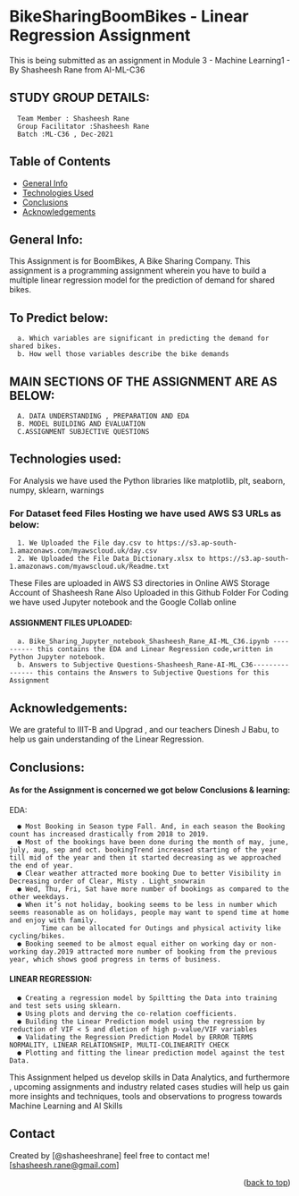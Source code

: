 # BikeSharingBoomBikes - Linear Regression Assignment
This is being submitted as an assignment in Module 3 - Machine Learning1 - By Shasheesh Rane from AI-ML-C36


## STUDY GROUP DETAILS:

      Team Member : Shasheesh Rane
      Group Facilitator :Shasheesh Rane
      Batch :ML-C36 , Dec-2021


## Table of Contents
* [General Info](#general-information)
* [Technologies Used](#technologies-used)
* [Conclusions](#conclusions)
* [Acknowledgements](#acknowledgements)

<!-- ABOUT THE PROJECT -->
## General Info:

This Assignment is for BoomBikes, A Bike Sharing Company. This assignment is a programming assignment wherein you have to build a multiple linear regression model for the prediction of demand for shared bikes.  

## To Predict below:
      a. Which variables are significant in predicting the demand for shared bikes.
      b. How well those variables describe the bike demands


## MAIN SECTIONS OF THE ASSIGNMENT ARE AS BELOW:

      A. DATA UNDERSTANDING , PREPARATION AND EDA
      B. MODEL BUILDING AND EVALUATION
      C.ASSIGNMENT SUBJECTIVE QUESTIONS


## Technologies used:

For Analysis we have used the Python libraries like matplotlib, plt, seaborn, numpy, sklearn, warnings

### For Dataset feed Files Hosting we have used AWS S3 URLs as below:
      1. We Uploaded the File day.csv to https://s3.ap-south-1.amazonaws.com/myawscloud.uk/day.csv
      2. We Uploaded the File Data_Dictionary.xlsx to https://s3.ap-south-1.amazonaws.com/myawscloud.uk/Readme.txt

These Files are uploaded in AWS S3 directories in Online AWS Storage Account of Shasheesh Rane
Also Uploaded in this Github Folder
For Coding we have used Jupyter notebook and the Google Collab online

#### ASSIGNMENT FILES UPLOADED:
      a. Bike_Sharing_Jupyter_notebook_Shasheesh_Rane_AI-ML_C36.ipynb ---------- this contains the EDA and Linear Regression code,written in Python Jupyter notebook.
      b. Answers to Subjective Questions-Shasheesh_Rane-AI-ML_C36--------------- this contains the Answers to Subjective Questions for this Assignment


## Acknowledgements:

We are grateful to IIIT-B and Upgrad , and our teachers Dinesh J Babu, to help us gain understanding of the Linear Regression.

## Conclusions:

#### As for the Assignment is concerned we got below Conclusions & learning:
EDA:  

      ● Most Booking in Season type Fall. And, in each season the Booking count has increased drastically from 2018 to 2019.
      ● Most of the bookings have been done during the month of may, june, july, aug, sep and oct. bookingTrend increased starting of the year till mid of the year and then it started decreasing as we approached the end of year.
      ● Clear weather attracted more booking Due to better Visibility in Decreasing order of Clear, Misty . Light_snowrain
      ● Wed, Thu, Fri, Sat have more number of bookings as compared to the other weekdays.
      ● When it’s not holiday, booking seems to be less in number which seems reasonable as on holidays, people may want to spend time at home and enjoy with family. 
            Time can be allocated for Outings and physical activity like cycling/bikes.
      ● Booking seemed to be almost equal either on working day or non-working day.2019 attracted more number of booking from the previous year, which shows good progress in terms of business.

#### LINEAR REGRESSION:
      ● Creating a regression model by Spiltting the Data into training and test sets using sklearn.
      ● Using plots and derving the co-relation coefficients.
      ● Building the Linear Prediction model using the regression by reduction of VIF < 5 and dletion of high p-value/VIF variables
      ● Validating the Regression Prediction Model by ERROR TERMS NORMALITY, LINEAR RELATIONSHIP, MULTI-COLINEARITY CHECK
      ● Plotting and fitting the linear prediction model against the test Data.
      
      

This Assignment helped us develop skills in Data Analytics, and furthermore , upcoming assignments and industry related cases studies will help us gain
more insights and techniques, tools and observations to progress towards Machine Learning and AI Skills


## Contact
Created by [@shasheeshrane] 
feel free to contact me! [shasheesh.rane@gmail.com]

<p align="right">(<a href="#top">back to top</a>)</p>
